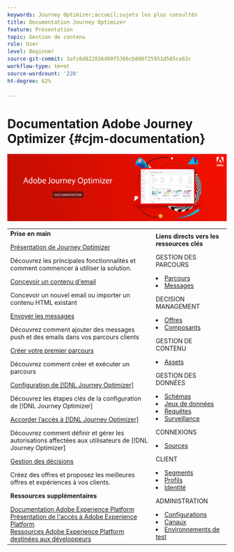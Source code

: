 ```yaml
---
keywords: Journey Optimizer;accueil;sujets les plus consultés
title: Documentation Journey Optimizer
feature: Présentation
topic: Gestion de contenu
role: User
level: Beginner
source-git-commit: 3afc6d822836490f5366cb806f25951d585ce63c
workflow-type: tm+mt
source-wordcount: '228'
ht-degree: 62%

---
```


# Documentation Adobe Journey Optimizer {#cjm-documentation}

![](using/assets/do-not-localize/banner-cjm.png)


<table style="table-layout:fixed">
<tr>
  <td>
    <div><strong>Prise en main</strong>
    </div>
    <p>
    <em></em>
    <p>
    <div>
      <a href="using/get-started.md">Présentation de Journey Optimizer</a>
    </div>
    <p>  Découvrez les principales fonctionnalités et comment commencer à utiliser la solution.
    <p>
    <div>
      <a href="using/design-emails.md">Concevoir un contenu d'email</a>
    </div>
    <p>
    Concevoir un nouvel email ou importer un contenu HTML existant
    <p>
    <div>
      <a href="using/building-journeys/journeys-message.md">Envoyer les messages</a>
    </div>
    <p>Découvrez comment ajouter des messages push et des emails dans vos parcours clients
    <p>
    <div>
    <a href="using/building-journeys/journeys-uc.md">Créer votre premier parcours</a>
    </div>
    <p>Découvrez comment créer et exécuter un parcours
    <p>
    <div>
    <a href="using/configuration/get-started-configuration.md">Configuration de [!DNL Journey Optimizer]</a>
    </div>
    <p>Découvrez les étapes clés de la configuration de [!DNL Journey Optimizer]
    <p>
    <div>
    <a href="using/administration/permissions-overview.md">Accorder l’accès à [!DNL Journey Optimizer]</a>
    </div>
    <p>Découvrez comment définir et gérer les autorisations affectées aux utilisateurs de [!DNL Journey Optimizer]
    <p>
    <div>
    <a href="using/offers/get-started/starting-offer-decisioning.md">Gestion des décisions</a>
    </div>
    <p>  Créez des offres et proposez les meilleures offres et expériences à vos clients.
    <p>
    <p>
    <div><strong>Ressources supplémentaires</strong>
    </div>
    <p>
    <p>
    <div>
      <a href="https://experienceleague.adobe.com/docs/experience-platform/landing/home.html?lang=fr">Documentation Adobe Experience Platform</a>
    </div>
      <div>
      <a href="https://experienceleague.adobe.com/docs/experience-platform/access-control/home.html?lang=fr">Présentation de l'accès à Adobe Experience Platform</a>
    </div>
      <div>
      <a href="https://www.adobe.com/fr/experience-platform/documentation-and-developer-resources.html">Ressources Adobe Experience Platform destinées aux développeurs</a>
    </div>
  </td>
   <td>
   <div><strong>Liens directs vers les ressources clés</strong>
    </div>
    <p>
    <em></em>
    <p>
    <p>GESTION DES PARCOURS</p>
    <li>
      <a href="using/building-journeys/journey-gs.md">Parcours</a>
    </li>
    <li>
      <a href="using/create-message.md">Messages</a>
    </li>
    <p>
    <p>DECISION MANAGEMENT</p>
    <li>
      <a href="using/offers/get-started/starting-offer-decisioning.md">Offres</a>
    </li>
     <li>
      <a href="using/offers/offer-library/key-steps.md">Composants</a>
    </li>
    <p>
    <p>GESTION DE CONTENU</p>
    <li>
      <a href="using/assets-essentials.md">Assets</a>
    </li>
    <p>
    <p>GESTION DES DONNÉES</p>
    <li>
      <a href="https://experienceleague.adobe.com/docs/experience-platform/xdm/tutorials/create-schema-ui.html?lang=fr">Schémas</a>
    </li>
     <li>
      <a href="https://experienceleague.adobe.com/docs/experience-platform/catalog/datasets/user-guide.html?lang=fr">Jeux de données</a>
    </li>
        <li>
      <a href="https://experienceleague.adobe.com/docs/experience-platform/query/ui/overview.html?lang=fr">Requêtes</a>
    </li>
     <li>
      <a href="https://experienceleague.adobe.com/docs/experience-platform/ingestion/quality/monitor-data-ingestion.html?lang=fr">Surveillance</a>
    </li>
    <p>
    <p>CONNEXIONS</p>
    <li>
      <a href="https://experienceleague.adobe.com/docs/experience-platform/sources/home.html?lang=fr">Sources</a>
    </li>
    <p>
    <p>CLIENT</p>
    <li>
      <a href="using/segment/about-segments.md">Segments</a>
    </li>
     <li>
      <a href="https://experienceleague.adobe.com/docs/experience-platform/profile/ui/user-guide.html?lang=fr">Profils</a>
    </li>
    <li>
      <a href="https://experienceleague.adobe.com/docs/experience-platform/identity/namespaces.html#manage-namespaces">Identité</a>
    </li>
    <p>
    <p>ADMINISTRATION</p>
    <li>
      <a href="using/configuration/about-data-sources-events-actions.md">Configurations </a>
    </li>
    <li>
      <a href="using/configuration/get-started-configuration.md">Canaux</a>
    </li>
     <li>
      <a href="using/administration/sandboxes.md">Environnements de test</a>
    </li>
  </td>
</tr>
</table>
